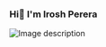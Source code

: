 ### Hi👋 I'm Irosh Perera

<div class="center">
  <img src="https://media.tenor.com/gYDr3NtUTt0AAAAC/matrix-code.gif" alt="Image description">
</div>

